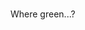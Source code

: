 ### 

<!--
**JulianThe0ne/JulianThe0ne** is a ✨ _special_ ✨ repository because its `README.md` (this file) appears on your GitHub profile.




-->
Where green...?
